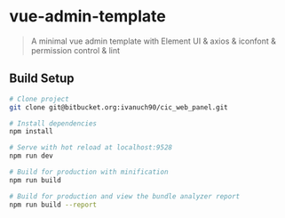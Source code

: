 # vue-admin-template

> A minimal vue admin template with Element UI & axios & iconfont & permission control & lint

## Build Setup

```bash
# Clone project
git clone git@bitbucket.org:ivanuch90/cic_web_panel.git

# Install dependencies
npm install

# Serve with hot reload at localhost:9528
npm run dev

# Build for production with minification
npm run build

# Build for production and view the bundle analyzer report
npm run build --report
```
